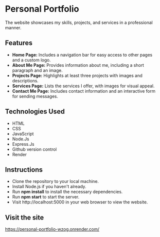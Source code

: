 # Personal Portfolio

The website showcases my skills, projects, and services in a professional manner.

## Features

- **Home Page:** Includes a navigation bar for easy access to other pages and a custom logo.
- **About Me Page:** Provides information about me, including a short paragraph and an image.
- **Projects Page:** Highlights at least three projects with images and descriptions.
- **Services Page:** Lists the services I offer, with images for visual appeal.
- **Contact Me Page:** Includes contact information and an interactive form for sending messages.

## Technologies Used

- HTML
- CSS
- JavaScript
- Node.Js
- Express.Js
- Github version control
- Render

## Instructions

- Clone the repository to your local machine.
- Install Node.js if you haven't already.
- Run **npm install** to install the necessary dependencies.
- Run **npm start** to start the server.
- Visit http://localhost:5000 in your web browser to view the website.

## Visit the site

https://personal-portfolio-wzog.onrender.com/


